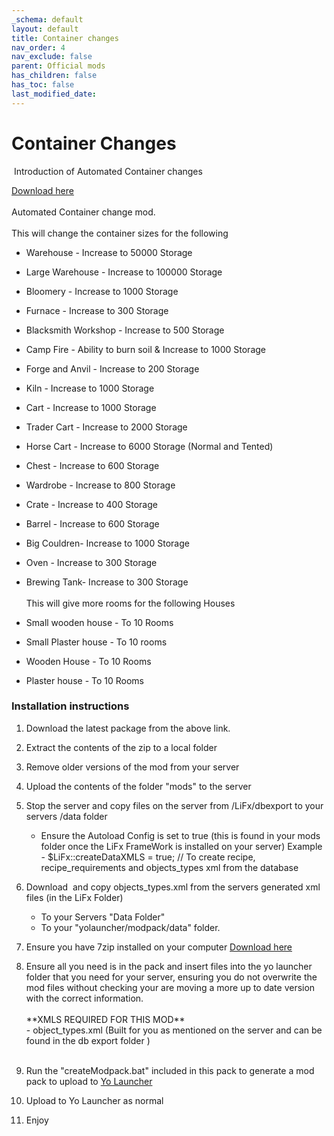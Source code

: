 ```yaml
---
_schema: default
layout: default
title: Container changes
nav_order: 4
nav_exclude: false
parent: Official mods
has_children: false
has_toc: false
last_modified_date:
---
```

# Container Changes

&nbsp;Introduction of Automated Container changes&nbsp;

[Download here](https://github.com/LiF-x/Knool-Pack/releases/latest)<br><br>Automated Container change mod.<br><br>This will change the container sizes for the following

* ​​​​​Warehouse - Increase to 50000 Storage
* Large Warehouse - Increase to 100000 Storage
* Bloomery -&nbsp;Increase to 1000 Storage
* Furnace -&nbsp;Increase to 300 Storage
* Blacksmith Workshop -&nbsp;Increase to 500 Storage
* Camp Fire - Ability to burn soil & Increase to 1000 Storage
* Forge and Anvil -&nbsp;Increase to 200 Storage
* Kiln -&nbsp;Increase to 1000 Storage
* Cart&nbsp;-&nbsp;Increase to 1000 Storage
* Trader&nbsp;Cart -&nbsp;Increase to 2000 Storage
* Horse&nbsp;Cart -&nbsp;Increase to 6000 Storage (Normal and Tented)&nbsp;
* Chest -&nbsp;Increase to 600 Storage
* Wardrobe -&nbsp;Increase to 800 Storage
* Crate -&nbsp;Increase to 400 Storage
* Barrel -&nbsp;Increase to 600 Storage
* Big Couldren-&nbsp;Increase to 1000 Storage
* Oven -&nbsp;Increase to 300 Storage
* Brewing Tank-&nbsp;Increase to 300 Storage<br><br>This will give more rooms for the following Houses

* Small wooden house - To 10 Rooms
* Small Plaster house - To 10 rooms
* Wooden House - To 10 Rooms
* Plaster house - To 10 Rooms

### Installation instructions&nbsp;

1. Download the latest package from the above link.

2. Extract the contents of the zip to a local folder

3. Remove older versions of the mod from your server

4. Upload the contents of the folder "mods" to the server

5. Stop the server and copy files on the server from /LiFx/dbexport to your servers /data folder
   * Ensure the Autoload Config is set to true (this is found in your mods folder once the LiFx FrameWork is installed on your server) Example - $LiFx::createDataXMLS = true; // To create recipe, recipe\_requirements and objects\_types xml from the database
6. Download&nbsp; and copy objects\_types.xml from the servers generated xml files (in the LiFx Folder)
   * To your Servers "Data Folder"
   * To your "yolauncher/modpack/data" folder.
7. Ensure you have 7zip installed on your computer [Download here](https://7zip.dev/en/download/)

8. Ensure all you need is in the pack and insert files into the yo launcher folder that you need for your server, ensuring you do not overwrite the mod files without checking your are moving a more up to date version with the correct information.<br><br>\*\*XMLS REQUIRED FOR THIS MOD\*\*<br>\- object\_types.xml (Built for you as mentioned on the server and can be found in the db export folder )<br>​​​​​​​
9. ​​Run the "createModpack.bat" included in this pack to generate a mod pack to upload to [Yo Launcher](https://www.yolauncher.app/)
10. Upload to Yo Launcher as normal&nbsp;

11. Enjoy